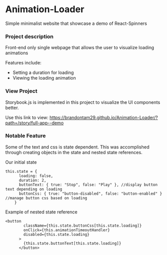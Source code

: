 # Animation-Loader
Simple minimalist website that showcase a demo of React-Spinners


### Project description ###
Front-end only single webpage that allows the user to visualize loading animations

Features include:
  - Setting a duration for loading
  - Viewing the loading animation
  
  
### View Project ###
Storybook.js is implemented in this project to visualize the UI components better.

Use this link to view: https://brandontam29.github.io/Animation-Loader/?path=/story/full-app--demo


### Notable Feature ###
Some of the text and css is state dependent. This was accomplished through creating objects in the state and nested state references.

Our initial state
``` 
this.state = {
      loading: false,
      duration: 2,
      buttonText: { true: "Stop", false: "Play" }, //display button text depending on loading
      buttonCss: { true: "button-disabled", false: "button-enabled" } //manage button css based on loading
    }
```

Example of nested state reference
``` 
<button
        className={this.state.buttonCss[this.state.loading]}
        onClick={this.animationTimeoutHandler}
        disabled={this.state.loading}
      >
        {this.state.buttonText[this.state.loading]}
      </button>
```
